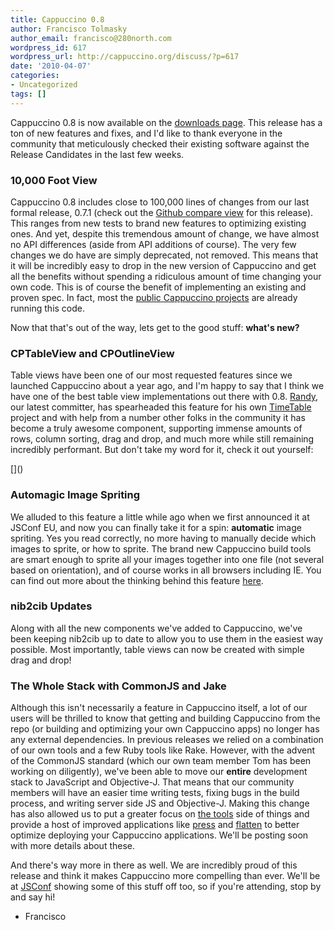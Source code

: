 ```yaml
---
title: Cappuccino 0.8
author: Francisco Tolmasky
author_email: francisco@280north.com
wordpress_id: 617
wordpress_url: http://cappuccino.org/discuss/?p=617
date: '2010-04-07'
categories:
- Uncategorized
tags: []
---
```



Cappuccino 0.8 is now available on the [downloads page](http://cappuccino.org/download). This release has a ton of new features and fixes, and I'd like to thank everyone in the community that meticulously checked their existing software against the Release Candidates in the last few weeks.

### 10,000 Foot View

Cappuccino 0.8 includes close to 100,000 lines of changes from our last formal release, 0.7.1 (check out the [Github compare view](http://github.com/280north/cappuccino/compare/0.7.1...v0.8.0) for this release). This ranges from new tests to brand new features to optimizing existing ones. And yet, despite this tremendous amount of change, we have almost no API differences (aside from API additions of course). The very few changes we do have are simply deprecated, not removed. This means that it will be incredibly easy to drop in the new version of Cappuccino and get all the benefits without spending a ridiculous amount of time changing your own code. This is of course the benefit of implementing an existing and proven spec. In fact, most the [public Cappuccino projects](http://cappuccino.org/learn/demos/) are already running this code.

Now that that's out of the way, lets get to the good stuff: **what's new?**

### CPTableView and CPOutlineView

Table views have been one of our most requested features since we launched Cappuccino about a year ago, and I'm happy to say that I think we have one of the best table view implementations out there with 0.8. [Randy](http://cappuccino.org/discuss/2010/03/12/randy-luecke-becomes-a-committer/), our latest committer, has spearheaded this feature for his own [TimeTable](http://timetableapp.com/) project and with help from a number other folks in the community it has become a truly awesome component, supporting immense amounts of rows, column sorting, drag and drop, and much more while still remaining incredibly performant. But don't take my word for it, check it out yourself:

[[](http://www.youtube.com/v/o9L-c9O-YcM&hl=en&fs=1)]()

### Automagic Image Spriting

We alluded to this feature a little while ago when we first announced it at JSConf EU, and now you can finally take it for a spin: **automatic** image spriting. Yes you read correctly, no more having to manually decide which images to sprite, or how to sprite. The brand new Cappuccino build tools are smart enough to sprite all your images together into one file (not several based on orientation), and of course works in all browsers including IE. You can find out more about the thinking behind this feature [here](http://cappuccino.org/discuss/2009/11/11/just-one-file-with-cappuccino-0-8/).

### nib2cib Updates

Along with all the new components we've added to Cappuccino, we've been keeping nib2cib up to date to allow you to use them in the easiest way possible. Most importantly, table views can now be created with simple drag and drop!

### The Whole Stack with CommonJS and Jake

Although this isn't necessarily a feature in Cappuccino itself, a lot of our users will be thrilled to know that getting and building Cappuccino from the repo (or building and optimizing your own Cappuccino apps) no longer has any external dependencies. In previous releases we relied on a combination of our own tools and a few Ruby tools like Rake. However, with the advent of the CommonJS standard (which our own team member Tom has been working on diligently), we've been able to move our **entire** development stack to JavaScript and Objective-J. That means that our community members will have an easier time writing tests, fixing bugs in the build process, and writing server side JS and Objective-J. Making this change has also allowed us to put a greater focus on [the tools](http://wiki.github.com/280north/cappuccino/tools) side of things and provide a host of improved applications like [press](http://wiki.github.com/280north/cappuccino/press) and [flatten](http://wiki.github.com/280north/cappuccino/flatten) to better optimize deploying your Cappuccino applications. We'll be posting soon with more details about these.

And there's way more in there as well. We are incredibly proud of this release and think it makes Cappuccino more compelling than ever. We'll be at [JSConf](http://jsconf.us/2010/) showing some of this stuff off too, so if you're attending, stop by and say hi!

- Francisco



